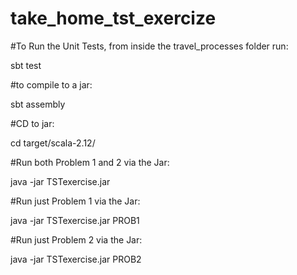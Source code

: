 # take_home_tst_exercize

#To Run the Unit Tests, from inside the travel_processes folder run:

sbt test

#to compile to a jar:

sbt assembly

#CD to jar:

cd target/scala-2.12/

#Run both Problem 1 and 2 via the Jar:

java -jar TSTexercise.jar

#Run just Problem 1 via the Jar:

java -jar TSTexercise.jar PROB1

#Run just Problem 2 via the Jar:

java -jar TSTexercise.jar PROB2

